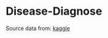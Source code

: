 # Disease-Diagnose

Source data from: [kaggle](https://www.kaggle.com/datasets/kaushil268/disease-prediction-using-machine-learning)


